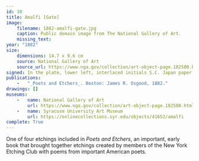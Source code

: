 ```yaml
---
id: 10
title: Amalfi [Gate]
image:
    filename: 1882-amalfi-gate.jpg
    caption: Public domain image from The National Gallery of Art.
    missing_text: 
year: "1882"
size:
    dimensions: 14.7 x 9.6 cm
    source: National Gallery of Art
    source_url: https://www.nga.gov/collection/art-object-page.182500.html
signed: In the plate, lower left, interlaced initials S.C. Japan paper edition hand-signed.
publications:
    -   "_Poets and Etchers_. Boston: James R. Osgood, 1882."
drawings: []
museums: 
    -   name: National Gallery of Art
        url: https://www.nga.gov/collection/art-object-page.182500.html
    -   name: Syracuse University Art Museum
        url: https://onlinecollections.syr.edu/objects/41652/amalfi
complete: True
---
```

One of four etchings included in _Poets and Etchers_, an important, early book that brought together etchings created by members of the New York Etching Club with poems from important American poets.